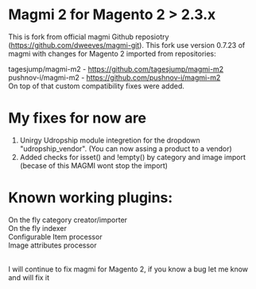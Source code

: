 # Magmi 2 for Magento 2 > 2.3.x

This is fork from official magmi Github reposiotry (https://github.com/dweeves/magmi-git). This fork use version 0.7.23 of magmi with changes for Magento 2 imported from repositories:

tagesjump/magmi-m2 - https://github.com/tagesjump/magmi-m2 <br>
pushnov-i/magmi-m2 - https://github.com/pushnov-i/magmi-m2 <br>
On top of that custom compatibility fixes were added.

# My fixes for now are
1. Unirgy Udropship module integretion for the dropdown "udropship_vendor". (You can now assing a product to a vendor)
2. Added checks for isset() and !empty() by category and image import (becase of this MAGMI wont stop the import)

# Known working plugins:
On the fly category creator/importer <br>
On the fly indexer <br>
Configurable Item processor <br>
Image attributes processor <br> <br>

I will continue to fix magmi for Magento 2, if you know a bug let me know and will fix it
